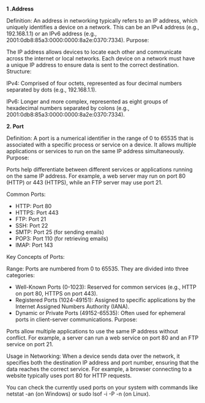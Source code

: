 **1 .Address**

Definition: An address in networking typically refers to an IP address, which uniquely identifies a device on a network. This can be an IPv4 address (e.g., 192.168.1.1) or an IPv6 address (e.g., 2001:0db8:85a3:0000:0000:8a2e:0370:7334).
Purpose:

The IP address allows devices to locate each other and communicate across the internet or local networks. Each device on a network must have a unique IP address to ensure data is sent to the correct destination.
Structure:

IPv4: Comprised of four octets, represented as four decimal numbers separated by dots (e.g., 192.168.1.1).

IPv6: Longer and more complex, represented as eight groups of hexadecimal numbers separated by colons (e.g., 2001:0db8:85a3:0000:0000:8a2e:0370:7334).

**2. Port**

Definition: A port is a numerical identifier in the range of 0 to 65535 that is associated with a specific process or service on a device. It allows multiple applications or services to run on the same IP address simultaneously.
Purpose:

Ports help differentiate between different services or applications running on the same IP address. For example, a web server may run on port 80 (HTTP) or 443 (HTTPS), while an FTP server may use port 21.

Common Ports:
- HTTP: Port 80
- HTTPS: Port 443
- FTP: Port 21
- SSH: Port 22
- SMTP: Port 25 (for sending emails)
- POP3: Port 110 (for retrieving emails)
- IMAP: Port 143

Key Concepts of Ports:

Range: Ports are numbered from 0 to 65535. They are divided into three categories:
- Well-Known Ports (0-1023): Reserved for common services (e.g., HTTP on port 80, HTTPS on port 443).
- Registered Ports (1024-49151): Assigned to specific applications by the Internet Assigned Numbers Authority (IANA).
- Dynamic or Private Ports (49152-65535): Often used for ephemeral ports in client-server communications.
Purpose:

Ports allow multiple applications to use the same IP address without conflict. For example, a server can run a web service on port 80 and an FTP service on port 21.

Usage in Networking: When a device sends data over the network, it specifies both the destination IP address and port number, ensuring that the data reaches the correct service.
For example, a browser connecting to a website typically uses port 80 for HTTP requests.

You can check the currently used ports on your system with commands like netstat -an (on Windows) or sudo lsof -i -P -n (on Linux).